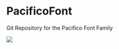 PacificoFont
============

Git Repository for the Pacifico Font Family

![](http://media-cache-cd0.pinimg.com/736x/5f/0d/7b/5f0d7b8c0693b6b6267675a844d81765.jpg)
